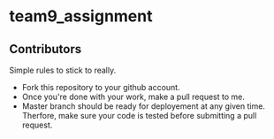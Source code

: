 # team9_assignment

## Contributors

Simple rules to stick to really.
- Fork this repository to your github account.
- Once you're done with your work, make a pull request to me.
- Master branch should be ready for deployement at any given time. Therfore, make sure your code is tested before submitting a pull request.
